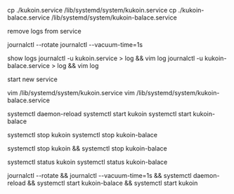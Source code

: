 cp ./kukoin.service /lib/systemd/system/kukoin.service
cp ./kukoin-balace.service /lib/systemd/system/kukoin-balace.service


remove logs from service

journalctl --rotate
journalctl --vacuum-time=1s


show logs
journalctl -u kukoin.service > log && vim log
journalctl -u kukoin-balace.service > log && vim log

start new service

vim /lib/systemd/system/kukoin.service
vim /lib/systemd/system/kukoin-balace.service

systemctl daemon-reload
systemctl start kukoin
systemctl start kukoin-balace

systemctl stop kukoin
systemctl stop kukoin-balace


systemctl stop kukoin && systemctl stop kukoin-balace


systemctl status kukoin
systemctl status kukoin-balace


journalctl --rotate && journalctl --vacuum-time=1s && systemctl daemon-reload && systemctl start kukoin-balace && systemctl start kukoin
